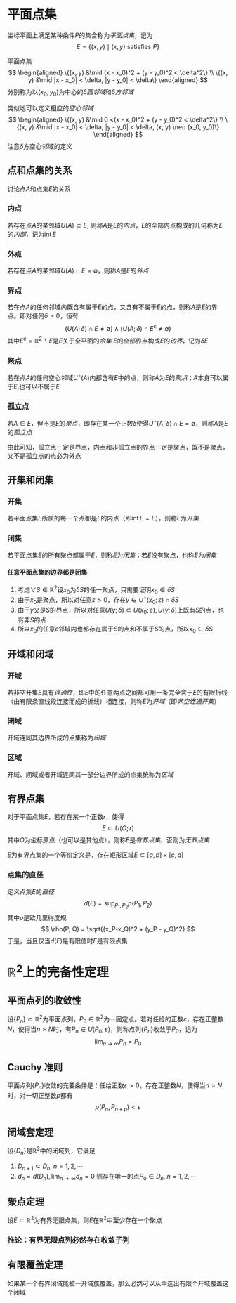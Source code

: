 # 平面点集
坐标平面上满足某种条件$P$的集合称为*平面点集*，记为
$$
E =\{(x, y) \mid (x, y) \text{ satisfies } P\}
$$

平面点集
$$
\begin{aligned}
\{(x, y) &\mid (x - x_0)^2 + (y - y_0)^2 < \delta^2\} \\
\{(x, y) &\mid |x - x_0| < \delta, |y - y_0| < \delta\}
\end{aligned}
$$
分别称为以$(x_0, y_0)$为中心的$\delta$*圆邻域*和$\delta$*方邻域*

类似地可以定义相应的*空心邻域*
$$
\begin{aligned}
\{(x, y) &\mid 0 <(x - x_0)^2 + (y - y_0)^2 < \delta^2\} \\
\{(x, y) &\mid |x - x_0| < \delta, |y - y_0| < \delta, (x, y) \neq (x_0, y_0)\}
\end{aligned}
$$
注意$\delta$方空心邻域的定义

## 点和点集的关系
讨论点$A$和点集$E$的关系
### 内点
若存在点$A$的某邻域$U(A) \subset E$, 则称$A$是$E$的*内点*，$E$的全部内点构成的几何称为$E$的*内部*，记为$\operatorname{int} E$

### 外点
若存在点$A$的某邻域$U(A) \cap E = \emptyset$，则称$A$是$E$的*外点*

### 界点
若在点$A$的任何邻域内既含有属于$E$的点，又含有不属于$E$的点，则称$A$是$E$的界点。即对任何$\delta > 0$，恒有
$$
(U(A; \delta) \cap E \neq \emptyset ) \land (U(A; \delta) \cap E^c \neq \emptyset)
$$
其中$E^c = \mathbb R^2 \backslash E$是$E$关于全平面的*余集*
$E$的全部界点构成$E$的*边界*，记为$\delta E$

### 聚点
若在点$A$的任何空心邻域$U^\circ(A)$内都含有$E$中的点，则称$A$为$E$的*聚点*；$A$本身可以属于$E$,也可以不属于$E$

### 孤立点
若$A \in E$，但不是$E$的*聚点*，即存在某一个正数$\delta$使得$U^\circ(A;\delta) \cap E = \emptyset$，则称$A$是$E$的*孤立点*

由此可知，孤立点一定是界点，内点和非孤立点的界点一定是聚点，既不是聚点，又不是孤立点的点必为外点

## 开集和闭集
### 开集
若平面点集$E$所属的每一个点都是$E$的内点（即$\operatorname{int} E = E$），则称$E$为*开集*

### 闭集
若平面点集$E$的所有聚点都属于$E$，则称$E$为*闭集*；若$E$没有聚点，也称$E$为*闭集*

#### 任意平面点集的边界都是闭集
1. 考虑$\forall S \in \mathbb R^2$设$x_0$为$\delta S$的任一聚点，只需要证明$x_0 \in \delta S$
2. 由于$x_0$是聚点，所以对任意$\varepsilon > 0$，存在$y \in U^\circ (x_0; \varepsilon) \cap \delta S$
3. 由于$y$又是$S$的界点，所以对任意$U(y; \delta) \subset U(x_0; \varepsilon), U(y; \delta)$上既有$S$的点，也有非$S$的点
4. 所以$x_0$的任意$\varepsilon$邻域内也都存在属于$S$的点和不属于$S$的点，所以$x_0 \in \delta S$

## 开域和闭域
### 开域
若非空开集$E$具有*连通性*，即$E$中的任意两点之间都可用一条完全含于$E$的有限折线（由有限条直线段连接而成的折线）相连接，则称$E$为*开域*（即*非空连通开集*）

### 闭域
开域连同其边界所成的点集称为*闭域*

### 区域
开域、闭域或者开域连同其一部分边界所成的点集统称为*区域*

## 有界点集
对于平面点集$E$，若存在某一个正数$r$，使得
$$
E \subset U(O;r)
$$
其中$O$为坐标原点（也可以是其他点），则称$E$是*有界点集*，否则为*无界点集*

$E$为有界点集的一个等价定义是，存在矩形区域$E \subset [a, b] \times [c, d]$ 

### 点集的直径
定义点集$E$的*直径*
$$
d(E) = \sup_{P_1 ,P_2} \rho(P_1, P_2)
$$
其中$\rho$是欧几里得度规
$$
\rho(P, Q) = \sqrt{(x_P-x_Q)^2 + (y_P - y_Q)^2}
$$
于是，当且仅当$d(E)$是有限值时$E$是有限点集

# $\mathbb R^2$上的完备性定理
## 平面点列的收敛性
设$\{P_n\} \subset \mathbb R^2$为平面点列，$P_0 \in \mathbb R^2$为一固定点。若对任给的正数$\varepsilon$，存在正整数$N$，使得当$n > N$时，有$P_n \in U(P_0; \varepsilon)$，则称点列$\{P_n\}$收敛于$P_0$，记为
$$
\lim_{n \to \infty} P_n = P_0
$$
## Cauchy 准则
平面点列$\{P_n\}$收敛的充要条件是：任给正数$\varepsilon > 0$，存在正整数$N$，使得当$n > N$时，对一切正整数$p$都有
$$
\rho(P_n, P_{n + p}) < \varepsilon
$$
## 闭域套定理
设$\{D_n\}$是$\mathbb R^2$中的闭域列，它满足
1. $D_{n + 1} \subset D_n,\; n = 1, 2, \cdots$
2. $d_n = d(D_n), \lim_{n \to \infty} d_n = 0$
则存在唯一的点$P_0 \in D_n,\; n = 1, 2, \cdots$

## 聚点定理
设$E \subset \mathbb R^2$为有界无限点集，则$E$在$\mathbb R^2$中至少存在一个聚点

### 推论：有界无限点列必然存在收敛子列
## 有限覆盖定理
如果某一个有界闭域能被一开域族覆盖，那么必然可以从中选出有限个开域覆盖这个闭域
